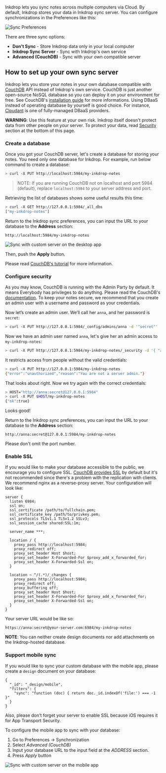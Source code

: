 Inkdrop lets you sync notes across multiple computers via Cloud.
By default, Inkdrop stores your data in Inkdrop sync server.
You can configure synchronizations in the Preferences like this:

![Sync Preferences](/manual/05-sync_preferences.png)

There are three sync options:

 * **Don't Sync** - Store Inkdrop data only in your local computer
 * **Inkdrop Sync Server** - Sync with Inkdrop's own service
 * **Advanced (CouchDB)** - Sync with your own compatible server

## How to set up your own sync server

Inkdrop lets you store your notes in your own database compatible with [CouchDB](http://couchdb.apache.org/) API instead of Inkdrop's own service.
CouchDB is just another open-source NoSQL database so you can deploy it on your environment for free. See CouchDB's [installation guide](http://docs.couchdb.org/en/1.6.1/install/index.html) for more informations.
Using DBaaS instead of operating database by yourself is good choice. For instance, [Cloudant](https://cloudant.com/) is one of fully-managed DBaaS providers.

<div class="ui warning message">
  <strong>WARNING</strong>: Use this feature at your own risk. Inkdrop itself doesn't protect data from other people on your server. To protect your data, read <a href='#configure-security'>Security</a> section at the bottom of this page.
</div>

### Create a database

Once you got your CouchDB server, let's create a database for storing your notes.
You need only one database for Inkdrop. For example, run below command to create a database:

```bash
> curl -X PUT http://localhost:5984/my-inkdrop-notes
```

> NOTE: If you are running CouchDB not on localhost and port 5984 (default), replace `localhost:5984` to your server address and port.

Retrieving the list of databases shows some useful results this time:

```bash
> curl -X GET http://127.0.0.1:5984/_all_dbs
["my-inkdrop-notes"]
```

Return to the Inkdrop sync preferences, you can input the URL to your database to the **Address** section:

```
http://localhost:5984/my-inkdrop-notes
```

![Sync with custom server on the desktop app](/manual/05-sync-custom-server.png)

Then, push the **Apply** button.

Please read [CouchDB's tutorial](http://guide.couchdb.org/draft/tour.html) for more information.

### Configure security

As you may know, CouchDB is running with the Admin Party by default. It means Everybody has privileges to do anything.
Please read the CouchDB's [documentation](http://guide.couchdb.org/draft/security.html).
To keep your notes secure, we recommend that you create an admin user with a username and password as your credentials.

Now let’s create an admin user. We’ll call her `anna`, and her password is `secret`:

```bash
> curl -X PUT http://127.0.0.1:5984/_config/admins/anna -d '"secret"'
```

Now we have an admin user named `anna`, let's give her an admin access to `my-inkdrop-notes`:

```bash
> curl -X PUT http://127.0.0.1:5984/my-inkdrop-notes/_security -d '{ "admins": { "names": [ "anna" ] } }'
```

It restricts access from people without the valid credentials:

```bash
> curl -X PUT http://127.0.0.1:5984/my-inkdrop-notes
{"error":"unauthorized","reason":"You are not a server admin."}
```

That looks about right. Now we try again with the correct credentials:

```bash
> HOST="http://anna:secret@127.0.0.1:5984"
> curl -X PUT $HOST/my-inkdrop-notes
{"ok":true}
```

Looks good!

Return to the Inkdrop sync preferences, you can input the URL to your database to the **Address** section:

```
http://anna:secret@127.0.0.1:5984/my-inkdrop-notes
```

Please don't omit the port number.

### Enable SSL

If you would like to make your database accessible to the public, we encourage you to configure SSL.
[CouchDB provides SSL](https://cwiki.apache.org/confluence/pages/viewpage.action?pageId=48203146) by default but it's not recommended since there's a problem with the replication with clients.
We recommend nginx as a reverse-proxy server. Your configuration will look like:

```nginx
server {
  listen 6984;
  ssl on;
  ssl_certificate /path/to/fullchain.pem;
  ssl_certificate_key /path/to/privkey.pem;
  ssl_protocols TLSv1.1 TLSv1.2 SSLv3;
  ssl_session_cache shared:SSL:1m;

  server_name ***;

  location / {
    proxy_pass http://localhost:5984;
    proxy_redirect off;
    proxy_set_header Host $host;
    proxy_set_header X-Forwarded-For $proxy_add_x_forwarded_for;
    proxy_set_header X-Forwarded-Ssl on;
  }

  location ~ ^/(.*)/_changes {
    proxy_pass http://localhost:5984;
    proxy_redirect off;
    proxy_buffering off;
    proxy_set_header Host $host;
    proxy_set_header X-Forwarded-For $proxy_add_x_forwarded_for;
    proxy_set_header X-Forwarded-Ssl on;
  }
}
```

Your server URL would be like so:

```
https://anna:secret@your-server.com:6984/my-inkdrop-notes
```

<div class="ui warning message">
  <strong>NOTE</strong>: You can neither create design documents nor add attachments on the Inkdrop-hosted database.
</div>

### Support mobile sync

If you would like to sync your custom database with the mobile app, please create a `design` document on your database:

```
{
  "_id": "_design/mobile",
  "filters": {
    "sync": "function (doc) { return doc._id.indexOf('file:') === -1 }"
  }
}
```

Also, please don't forget your server to enable SSL because iOS requires it for App Transport Security.

To configure the mobile app to sync with your database:

1. Go to Preferences → Synchronization
2. Select *Advanced (CouchDB)*
3. Input your database URL to the input field at the *ADDRESS* section.
4. Press *Apply* button

![Sync with custom server on the mobile app](/manual/05-sync-with-mobile@2x.jpg)

